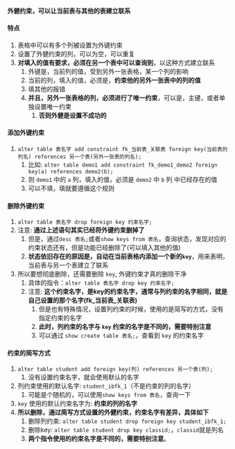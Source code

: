 

#### 外健约束，可以让当前表与其他的表建立联系


#### 特点
1. 表格中可以有多个列被设置为外键约束
2. 设置了外健约束的列，可以为空，可以重复
3. **对填入的值有要求，必须在另一个表中可以查询到**，以这种方式建立联系
   1. 外键是，当前列的值，受到另外一张表格，某一个列的影响
   2. 当前的列，填入的值，必须是，**约束他的另外一张表中的列的值**
   3. 填其他的报错
   4. **并且，另外一张表格的列，必须进行了唯一约束**，可以是，主键，或者单独设置唯一约束
      1. **否则外健是设置不成功的**


#### 添加外键约束
1. `alter table 表名字 add constraint fk_当前表_关联表 foreign key(当前表的列名) references 另一个表(另外一张表的列名);`
   1. 比如: `alter table demo1 add constraint fk_demo1_demo2 foreign key(a) references demo2(b);`
   2. 则 `demo1` 中的 `a` 列，填入的值，必须是 `demo2` 中 `b` 列 中已经存在的值
   3. 可以不填，填就要遵循这个规则


#### 删除外键约束
1. `alter table 表名字 drop foreign key 约束名字;`
2. 注意: **通过上述语句其实已经将外键约束删掉了**
   1. 但是，通过`desc 表名;`或者`show keys from 表名`，查询状态，发现对应的约束状态还有，但是功能已经删除了(可以填入其他的值)
   2. **状态依旧存在的原因是，自动在当前表格内添加一个新的`key`**，用来表明，当前表与另一个表建立了联系
3. 所以要想彻底删除，还需要删除 `key`, 外键约束才真的删除干净
   1. 具体的指令：`alter table 表名字 drop key 约束名字;`
   2. 注意: **这个约束名字，是key的约束名字，通常与列约束的名字相同，就是自己设置的那个名字(fk_当前表_关联表)**
      1. 但是也有特殊情况，设置列约束的时候，使用的是简写的方式，没有指定约束的名字
      2. **此时，列约束的名字与 `key` 约束的名字是不同的，需要特别注意**
      3. 可以通过 `show create table 表名;`，查看到 `key` 的约束名字



#### 约束的简写方式
1. `alter table student add foreign key(列) references 另一个表(列);`
   1. 没有设置约束名字，就会使用默认的名字
2. 列约束使用的默认名字: `student_ibfk_1`（不是约束的列的名字）
   1. 可能是个随机的，可以使用`show keys from 表名`，查询一下
3. `key` 使用的默认约束名字为: **约束的列的名字**
4. **所以删除，通过简写方式设置的外健约束，约束名字有差异，具体如下**
   1. 删除列约束: `alter table student drop foreign key student_ibfk_1;`
   2. 删除key: `alter table student drop key classid;`，`classid`就是列名
   3. **两个指令使用的约束名字是不同的，需要特别注意**。